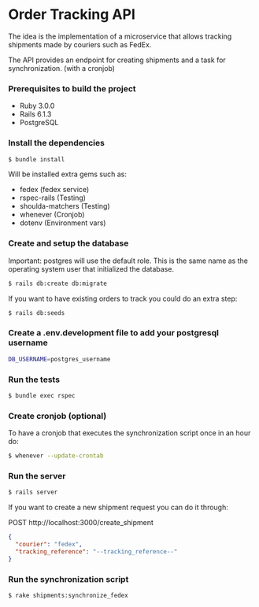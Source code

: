# Order Tracking API

The idea is the implementation of a microservice that allows tracking shipments made by couriers such as FedEx.

The API provides an endpoint for creating shipments and a task for synchronization. (with a cronjob)
### Prerequisites to build the project

- Ruby 3.0.0
- Rails 6.1.3
- PostgreSQL

### Install the dependencies

```bash
$ bundle install
```

Will be installed extra gems such as:
- fedex (fedex service)
- rspec-rails (Testing)
- shoulda-matchers (Testing)
- whenever (Cronjob)
- dotenv (Environment vars)

### Create and setup the database

Important: postgres will use the default role. This is the same name as the operating system user that initialized the database.

```bash
$ rails db:create db:migrate
```

If you want to have existing orders to track you could do an extra step:
```bash
$ rails db:seeds
```

### Create a .env.development file to add your postgresql username
```bash
DB_USERNAME=postgres_username
```

### Run the tests

```bash
$ bundle exec rspec
```
### Create cronjob (optional)
To have a cronjob that executes the synchronization script once in an hour do:
```bash
$ whenever --update-crontab
```
### Run the server

```bash
$ rails server
```
If you want to create a new shipment request you can do it through:

POST http://localhost:3000/create_shipment

```json
{
  "courier": "fedex",
  "tracking_reference": "--tracking_reference--"
}
```

### Run the synchronization script

```bash
$ rake shipments:synchronize_fedex
```
